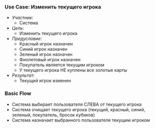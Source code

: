 ### Use Case: Изменить текущего игрока
* *Участник*:
  - Система
* *Цель*:
  - Изменить текущего игрока
* *Предусловие*:
  - Красный игрок назначен
  - Синий игрок назначен
  - Зеленый игрок назначен
  - Фиолетовый игрок назначен
  - Покупатель является текущим игроком
  - У текущего игрока НЕ куплены все золотые карты
* *Результат*:
  - Текущий игрок изменен

### Basic Flow
* Система выбирает пользователя СЛЕВА от текущего игрока
* Система очищает текущего игрока (текущий, красный, синий, зеленый, покупатель, бросок кубиков)
* Система назначает выбранного пользователя текущим игроком